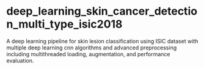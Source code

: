 # deep_learning_skin_cancer_detection_multi_type_isic2018
A deep learning pipeline for skin lesion classification using ISIC dataset with multiple deep learning cnn algorithms and advanced preprocessing including multithreaded loading, augmentation, and performance evaluation.
